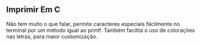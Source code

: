 ## Imprimir Em C

Não tem muito o que falar, permite caracteres especiais fácilmente no terminal por um método igual ao printf. 
Também facilita o uso de colorações nas letras, para maior customização.

